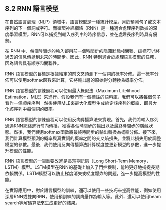 ## 8.2 RNN 語言模型

在自然語言處理（NLP）領域中，語言模型是一種統計模型，用於預測句子或文本序列的下一個詞或字符。而循環神經網絡（RNN）是一種適合處理序列數據的深度學習模型。RNN可以捕捉到輸入序列中的時序信息，並在處理長序列時具有優勢。

在 RNN 中，每個時間步的輸入都與前一個時間步的隱藏狀態相關聯，這樣可以將過去的信息傳遞到未來的時間步。因此，RNN 特別適合於處理語言模型的任務，因為語言具有順序和關聯性。

RNN 語言模型的目標是根據給定的前文來預測下一個詞的概率分佈。這一概率分佈可以使用softmax函數來計算，它將輸出層的原始得分轉換為概率分佈。

RNN 語言模型的訓練過程可以使用最大概似法（Maximum Likelihood Estimation，MLE）來進行。假設我們有一個標註的語料庫，我們可以將每個句子看作一個順序序列，然後使用MLE來最大化模型生成給定該序列的概率，即最大化該序列中每個詞的概率。

RNN 語言模型的訓練過程可以使用反向傳播算法來實現。首先，我們將輸入序列通過RNN網絡進行前向傳播，獲得各個時間步的輸出以及最終時間步的隱藏狀態。然後，我們使用softmax函數將最終時間步的輸出轉換為概率分佈。接下來，我們計算模型預測的概率與真實詞的概率之間的交叉熵損失，並將此損失用於調整模型的參數。最後，我們使用反向傳播算法計算梯度並更新模型的參數，進一步提升模型的性能。

RNN 語言模型的一個重要改進是長短期記憶（Long Short-Term Memory，LSTM）模型。LSTM模型在RNN的基礎上加入了門控機制，能夠更好地捕捉長期依賴關係。LSTM模型可以防止梯度消失或梯度爆炸的問題，進一步提高模型的性能。

在實際應用中，對於語言模型的訓練，還可以使用一些技巧來提高性能，例如使用深層RNN或雙向RNN，使用預訓練的詞向量作為輸入等。此外，還可以使用beam search等解碼算法來生成更好的結果。
